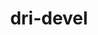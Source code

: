 ---
link_name: dri-devel
project_url: http://git.kernel.org/?p=linux/kernel/git/torvalds/linux.git;a=commit;h=
title: dri-devel
---